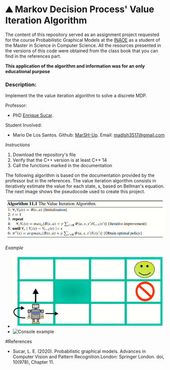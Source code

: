 <h1>&#9968 Markov Decision Process' Value Iteration Algorithm</h1>

The content of this repository served as an assignment project requested for the course Probabilistic Graphical Models at the <a href="https://www.inaoep.mx/">INAOE</a> as a student of the Master in Science in Computer Science. All the resources presented in the versions of this code were obtained from the class book that you can find in the references part. 

<strong>This application of the algorithm and information was for an only educational purpose</strong>

<h3>Description:</h3> Implement the the value iteration algorithm to solve a discrete MDP.

Professor:
- PhD <a href="https://ccc.inaoep.mx/~esucar/">Enrique Sucar</a>.

Student Involved:
- Mario De Los Santos. Github: <a href="https://github.com/MarSH-Up">MarSH-Up</a>. Email: madlsh3517@gmail.com


<em>Instructions</em>
1. Download the repository's file
2. Verify that the C++ version is at least C++ 14
3. Call the functions marked in the documentation

The following algorithm is based on the documentation provided by the professor but in the references. The value iteration algorithm consists in iteratively estimate the value for each state, s, based on Bellman's equation. The next image shows the pseudocode used to create this project.

<div style="text-align:center"><img src="Images/Algorithm_pseudocode.PNG" /></div>

<em>Example</em>
- ![MDP Example](Images/Example_bot.PNG)
- ![Console example](Images/Console_example.PNG)

#References
-  Sucar, L. E. (2020). Probabilistic graphical models. Advances in Computer Vision and Pattern Recognition.London: Springer London. doi, 10(978), Chapter 11.
